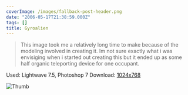 ```yaml
---
coverImage: /images/fallback-post-header.png
date: "2006-05-17T21:38:59.000Z"
tags: []
title: Gyroalien
---
```


> This image took me a relatively long time to make because of the modeling involved in creating it. Im not sure exactly what i was envisiging when i started out creating this but it ended up as some half organic teleporting device for one occupant.

Used: Lightwave 7.5, Photoshop 7
Download: [1024x768](https://www.mikecann.co.uk/Images/Art-Full/Gyroalien.jpg)

![Thumb](https://www.mikecann.co.uk/Images/Art-Thumbs/Gyroalien.gif "Thumb")
